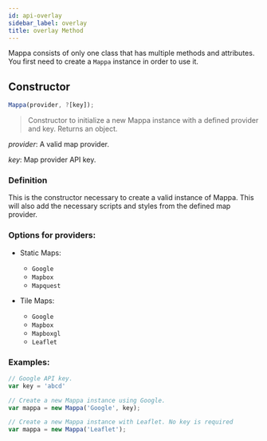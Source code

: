 ```yaml
---
id: api-overlay
sidebar_label: overlay
title: overlay Method
---
```


Mappa consists of only one class that has multiple methods and attributes. You first need to create a `Mappa` instance in order to use it.

## Constructor

```javascript
Mappa(provider, ?[key]);
```
> Constructor to initialize a new Mappa instance with a defined provider and key. Returns an object.

*provider*: A valid map provider.

*key*: Map provider API key.

### Definition

This is the constructor necessary to create a valid instance of Mappa. This will also add the necessary scripts and styles from the defined map provider.

### Options for providers:
  + Static Maps:
    - `Google`
    - `Mapbox`
    - `Mapquest`

  + Tile Maps:
    - `Google`
    - `Mapbox`
    - `Mapboxgl`
    - `Leaflet`

### Examples:
```javascript
// Google API key.
var key = 'abcd'

// Create a new Mappa instance using Google.
var mappa = new Mappa('Google', key);
```

```javascript
// Create a new Mappa instance with Leaflet. No key is required
var mappa = new Mappa('Leaflet');
```